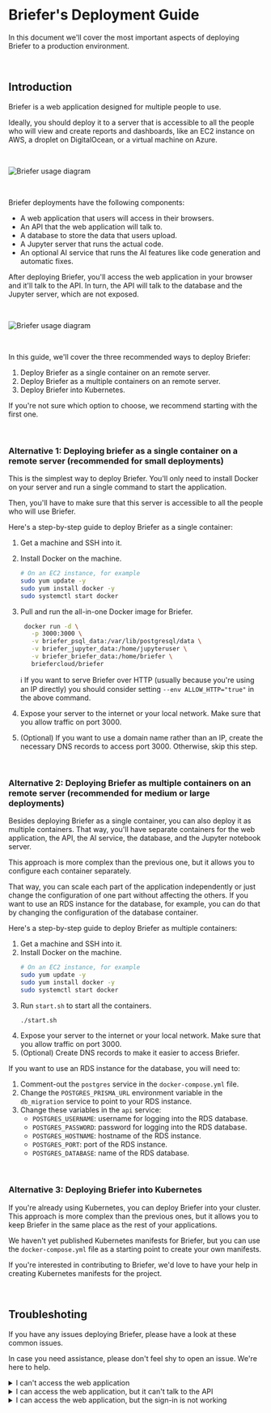 # Briefer's Deployment Guide

In this document we'll cover the most important aspects of deploying Briefer to a production environment.

<br />

## Introduction

Briefer is a web application designed for multiple people to use.

Ideally, you should deploy it to a server that is accessible to all the people who will view and create reports and dashboards, like an EC2 instance on AWS, a droplet on DigitalOcean, or a virtual machine on Azure.

<br />
<p>
<picture align="center">
  <source  align="center" media="(prefers-color-scheme: dark)" srcset="../assets/img/briefer-usage-overview-dark.png">
  <source align="center" media="(prefers-color-scheme: light)" srcset="../assets/img/briefer-usage-overview.png">
  <img align="center" alt="Briefer usage diagram" src="./assets/img/briefer-usage-overview.png">
</picture>
</p>
<br />

Briefer deployments have the following components:

- A web application that users will access in their browsers.
- An API that the web application will talk to.
- A database to store the data that users upload.
- A Jupyter server that runs the actual code.
- An optional AI service that runs the AI features like code generation and automatic fixes.

After deploying Briefer, you'll access the web application in your browser and it'll talk to the API. In turn, the API will talk to the database and the Jupyter server, which are not exposed.

<br />
<p>
<picture align="center">
  <source  align="center" media="(prefers-color-scheme: dark)" srcset="../assets/img/deployment-overview-dark.png">
  <source align="center" media="(prefers-color-scheme: light)" srcset="../assets/img/deployment-overview.png">
  <img align="center" alt="Briefer usage diagram" src="../assets/img/deployment-overview.png">
</picture>
</p>
<br />

In this guide, we'll cover the three recommended ways to deploy Briefer:

1. Deploy Briefer as a single container on an remote server.
2. Deploy Briefer as a multiple containers on an remote server.
3. Deploy Briefer into Kubernetes.

If you're not sure which option to choose, we recommend starting with the first one.

<br />

### Alternative 1: Deploying briefer as a single container on a remote server (recommended for small deployments)

This is the simplest way to deploy Briefer. You'll only need to install Docker on your server and run a single command to start the application.

Then, you'll have to make sure that this server is accessible to all the people who will use Briefer.

Here's a step-by-step guide to deploy Briefer as a single container:

1. Get a machine and SSH into it.
2. Install Docker on the machine.
   ```bash
   # On an EC2 instance, for example
   sudo yum update -y
   sudo yum install docker -y
   sudo systemctl start docker
   ```
3. Pull and run the all-in-one Docker image for Briefer.

   ```bash
    docker run -d \
      -p 3000:3000 \
      -v briefer_psql_data:/var/lib/postgresql/data \
      -v briefer_jupyter_data:/home/jupyteruser \
      -v briefer_briefer_data:/home/briefer \
      briefercloud/briefer
   ```

   ℹ️ If you want to serve Briefer over HTTP (usually because you're using an IP directly) you should consider setting `--env ALLOW_HTTP="true"` in the above command.

4. Expose your server to the internet or your local network.
   Make sure that you allow traffic on port 3000.
5. (Optional) If you want to use a domain name rather than an IP, create the necessary DNS records to access port 3000. Otherwise, skip this step.

<br />

### Alternative 2: Deploying Briefer as multiple containers on an remote server (recommended for medium or large deployments)

Besides deploying Briefer as a single container, you can also deploy it as multiple containers. That way, you'll have separate containers for the web application, the API, the AI service, the database, and the Jupyter notebook server.

This approach is more complex than the previous one, but it allows you to configure each container separately.

That way, you can scale each part of the application independently or just change the configuration of one part without affecting the others. If you want to use an RDS instance for the database, for example, you can do that by changing the configuration of the database container.

Here's a step-by-step guide to deploy Briefer as multiple containers:

1. Get a machine and SSH into it.
2. Install Docker on the machine.
   ```bash
   # On an EC2 instance, for example
   sudo yum update -y
   sudo yum install docker -y
   sudo systemctl start docker
   ```
3. Run `start.sh` to start all the containers.
   ```bash
   ./start.sh
   ```
4. Expose your server to the internet or your local network.
   Make sure that you allow traffic on port 3000.
5. (Optional) Create DNS records to make it easier to access Briefer.

If you want to use an RDS instance for the database, you will need to:

1. Comment-out the `postgres` service in the `docker-compose.yml` file.
2. Change the `POSTGRES_PRISMA_URL` environment variable in the `db_migration` service to point to your RDS instance.
3. Change these variables in the `api` service:
   - `POSTGRES_USERNAME`: username for logging into the RDS database.
   - `POSTGRES_PASSWORD`: password for logging into the RDS database.
   - `POSTGRES_HOSTNAME`: hostname of the RDS instance.
   - `POSTGRES_PORT`: port of the RDS instance.
   - `POSTGRES_DATABASE`: name of the RDS database.

<br />

### Alternative 3: Deploying Briefer into Kubernetes

If you're already using Kubernetes, you can deploy Briefer into your cluster. This approach is more complex than the previous ones, but it allows you to keep Briefer in the same place as the rest of your applications.

We haven't yet published Kubernetes manifests for Briefer, but you can use the `docker-compose.yml` file as a starting point to create your own manifests.

If you're interested in contributing to Briefer, we'd love to have your help in creating Kubernetes manifests for the project.

<br />

## Troubleshoting

If you have any issues deploying Briefer, please have a look at these common issues.

In case you need assistance, please don't feel shy to open an issue. We're here to help.

<details>
  <summary>I can't access the web application</summary>

If you're not able to access the web application, Briefer is either not running or not exposed to the internet (or within your local network). The latter is the most common issue.

To check if Briefer is running, SSH into your server and run `docker ps`. You should see a container using the image `briefercloud/briefer` or `briefercloud/briefer-web`. If you don't see it, Briefer is not running.

If Briefer is running, have a look at its logs and see if there are any errors. You can do that by running `docker logs <container_id>`, where `<container_id>` is the ID of the Briefer container.

Finally, make sure that you've exposed your server to the internet or your local network. You can do that by allowing traffic on port 3000 and creating the necessary DNS records to access the host.

</details>

<details>
  <summary>I can access the web application, but it can't talk to the API</summary>

In this case, it's likely that the web process is running, but the API is not.

If the API is running, have a look at its logs and see if there are any errors. You can do that by running `docker logs <container_id>`, where `<container_id>` is the ID of the API container or the monolithic Briefer container in case that's what you're using.

Check if it complains about any missing environment variables or if there's any other straightforward error that you can solve.

If you can't figure out what's happening, please [open an issue here](https://github.com/briefercloud/briefer/issues).

</details>

<details>
  <summary>I can access the web application, but the sign-in is not working</summary>

If you're running Briefer from another machine - for example an external server, Raspbery Pi etc - make sure you have enabled HTTPS for your current setup while accessing Briefer's application on port 3000.

In case you can't enable HTTPS or just want to try it out, you can run Briefer in an insecure manner by setting the `ALLOW_HTTP` environment variable to `true`:

```sh
user@server:~$ ALLOW_HTTP=true briefer
```

This will not set the session cookie as Secure, thus allowing you to sign-in using HTTP. Note this option should not be used in production given the [security risks](https://owasp.org/www-community/vulnerabilities/Insecure_Transport).
</details>
